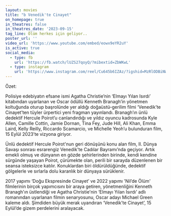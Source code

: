 ```yaml
---
layout: movies
title: "b Venedik'te Cinayet"
on_homepage: true
in_theatres: false
in_theatres_date: '2023-09-15'
tag_line: Ölüm herkes için geliyor..
poster_url: ''
video_url: 'https://www.youtube.com/embed/eowx9eYR2uY'
is_active: true
social_media:
  - type: fb
    url: 'https://fb.watch/lUZS27qoyQ/?mibextid=ZbWKwL'
  - type: instagram
    url: 'https://www.instagram.com/reel/Cu645b6IZAz/?igshid=MzRlODBiNWFlZA=='
---
```


Özet:

Polisiye edebiyatın efsane ismi Agatha Christie’nin ‘Elmayı Yılan Isırdı’ kitabından uyarlanan ve Oscar ödüllü Kenneth Branagh’in yönetmen koltuğunda oturup başrolünde yer aldığı doğaüstü-gerilim filmi ‘Venedik’te Cinayet’ten tüyler ürpertici yeni fragman yayınlandı. Branagh’ın ünlü dedektif Hercule Poirot’u canlandırdığı ve yıldız oyuncu kadrosunda Kyle Allen, Camille Cottin, Jamie Dornan, Tina Fey, Jude Hill, Ali Khan, Emma Laird, Kelly Reilly, Riccardo Scamarcio, ve Michelle Yeoh’u bulunduran film, 15 Eylül 2023’te vizyona giriyor.

Ünlü dedektif Hercule Poirot'nun geri dönüşünü konu alan film, II. Dünya Savaşı sonrası esrarengiz Venedik'te Cadılar Bayramı’nda geçiyor. Artık emekli olmuş ve dünyanın en gözde şehirlerinden birinde, kendi kendine sürgünde yaşayan Poirot, çürümekte olan, perili bir sarayda düzenlenen bir seansa isteksizce katılır. Konuklardan biri öldürüldüğünde, dedektif gölgelerle ve sırlarla dolu karanlık bir dünyaya sürüklenir.

2017 yapımı ‘Doğu Ekspresinde Cinayet’ ve 2022 yapımı 'Nil’de Ölüm' filmlerinin birçok yapımcısını bir araya getiren, yönetmenliğini Kenneth Branagh'ın üstlendiği ve Agatha Christie'nin ‘Elmayı Yılan Isırdı’ adlı romanından uyarlanan filmin senaryosunu, Oscar adayı Michael Green kaleme aldı. Şimdiden büyük merak uyandıran ‘Venedik’te Cinayet’, 15 Eylül’de gizem perdelerini aralayacak.
